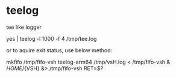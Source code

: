 # teelog
tee like logger

yes | teelog -l 1000 -f 4 /tmp/tee.log

or to aquire exit status, use below method:

mkfifo /tmp/fifo-vsh
teelog-arm64 /tmp/vsH.log < /tmp/fifo-vsh &
${HOME}/${VSH} &> /tmp/fifo-vsh
RET=$?
